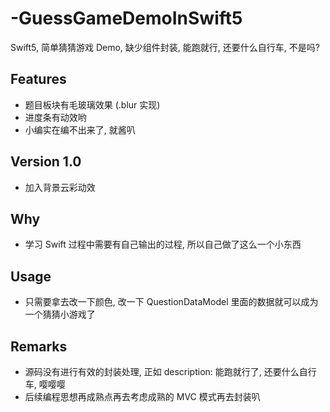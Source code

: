 # -GuessGameDemoInSwift5
Swift5, 简单猜猜游戏 Demo, 缺少组件封装, 能跑就行, 还要什么自行车, 不是吗?

## Features
- 题目板块有毛玻璃效果 (.blur 实现)
- 进度条有动效哟
- 小编实在编不出来了, 就酱叭

## Version 1.0
- 加入背景云彩动效

## Why
- 学习 Swift 过程中需要有自己输出的过程, 所以自己做了这么一个小东西

## Usage
- 只需要拿去改一下颜色, 改一下 QuestionDataModel 里面的数据就可以成为一个猜猜小游戏了

## Remarks
- 源码没有进行有效的封装处理, 正如 description: 能跑就行了, 还要什么自行车, 嘤嘤嘤
- 后续编程思想再成熟点再去考虑成熟的 MVC 模式再去封装叭

